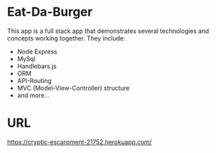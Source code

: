 # Eat-Da-Burger

This app is a full stack app that demonstrates several technologies and concepts working together. They include:

* Node Express
* MySql
* Handlebars.js
* ORM
* API-Routing
* MVC (Model-View-Controller) structure
* and more...

# URL

https://cryptic-escarpment-21752.herokuapp.com/